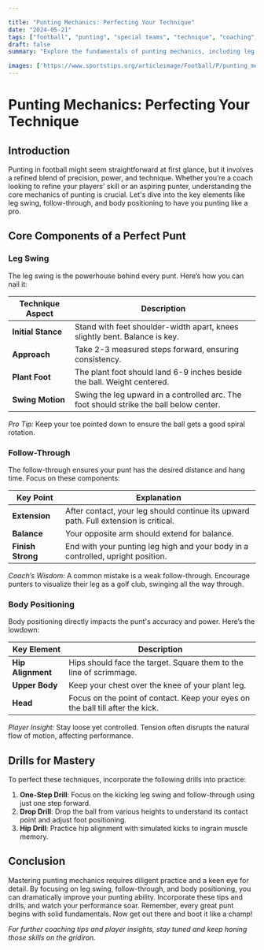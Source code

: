 ```yaml
---

title: "Punting Mechanics: Perfecting Your Technique"
date: "2024-05-21"
tags: ["football", "punting", "special teams", "technique", "coaching", "player knowledge", "mechanics", "leg swing", "follow-through", "body positioning"]
draft: false
summary: "Explore the fundamentals of punting mechanics, including leg swing, follow-through, and body positioning to up your game."

images: ['https://www.sportstips.org/articleimage/Football/P/punting_mechanics_perfecting_your_technique.webp']
---
```


# Punting Mechanics: Perfecting Your Technique

## **Introduction**

Punting in football might seem straightforward at first glance, but it involves a refined blend of precision, power, and technique. Whether you’re a coach looking to refine your players' skill or an aspiring punter, understanding the core mechanics of punting is crucial. Let's dive into the key elements like leg swing, follow-through, and body positioning to have you punting like a pro.

## **Core Components of a Perfect Punt**

### Leg Swing

The leg swing is the powerhouse behind every punt. Here’s how you can nail it:

| Technique Aspect  | Description |
|-------------------|-------------|
| **Initial Stance** | Stand with feet shoulder-width apart, knees slightly bent. Balance is key. |
| **Approach**       | Take 2-3 measured steps forward, ensuring consistency. |
| **Plant Foot**     | The plant foot should land 6-9 inches beside the ball. Weight centered. |
| **Swing Motion**   | Swing the leg upward in a controlled arc. The foot should strike the ball below center. |

*Pro Tip:* Keep your toe pointed down to ensure the ball gets a good spiral rotation.

### Follow-Through

The follow-through ensures your punt has the desired distance and hang time. Focus on these components:

| Key Point            | Explanation |
|----------------------|-------------|
| **Extension**        | After contact, your leg should continue its upward path. Full extension is critical. |
| **Balance**          | Your opposite arm should extend for balance. |
| **Finish Strong**    | End with your punting leg high and your body in a controlled, upright position. |

*Coach’s Wisdom:* A common mistake is a weak follow-through. Encourage punters to visualize their leg as a golf club, swinging all the way through.

### Body Positioning

Body positioning directly impacts the punt's accuracy and power. Here’s the lowdown:

| Key Element        | Description |
|--------------------|-------------|
| **Hip Alignment**  | Hips should face the target. Square them to the line of scrimmage. |
| **Upper Body**     | Keep your chest over the knee of your plant leg. |
| **Head**           | Focus on the point of contact. Keep your eyes on the ball till after the kick. |

*Player Insight:* Stay loose yet controlled. Tension often disrupts the natural flow of motion, affecting performance.

## **Drills for Mastery**

To perfect these techniques, incorporate the following drills into practice:

1. **One-Step Drill**: Focus on the kicking leg swing and follow-through using just one step forward.
2. **Drop Drill**: Drop the ball from various heights to understand its contact point and adjust foot positioning.
3. **Hip Drill**: Practice hip alignment with simulated kicks to ingrain muscle memory.

## **Conclusion**

Mastering punting mechanics requires diligent practice and a keen eye for detail. By focusing on leg swing, follow-through, and body positioning, you can dramatically improve your punting ability. Incorporate these tips and drills, and watch your performance soar. Remember, every great punt begins with solid fundamentals. Now get out there and boot it like a champ!

*For further coaching tips and player insights, stay tuned and keep honing those skills on the gridiron.*
```